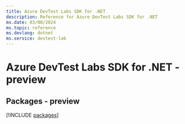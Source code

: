 ```yaml
---
title: Azure DevTest Labs SDK for .NET
description: Reference for Azure DevTest Labs SDK for .NET
ms.date: 03/08/2024
ms.topic: reference
ms.devlang: dotnet
ms.service: devtest-lab
---
```

# Azure DevTest Labs SDK for .NET - preview
## Packages - preview
[!INCLUDE [packages](devtest-labs-index.md)]